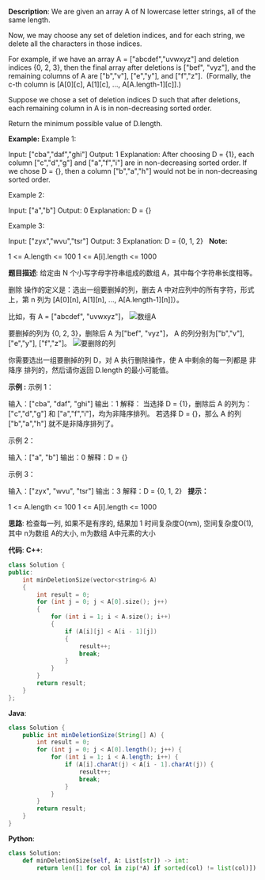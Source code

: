 __Description__:
We are given an array A of N lowercase letter strings, all of the same length.

Now, we may choose any set of deletion indices, and for each string, we delete all the characters in those indices.

For example, if we have an array A = ["abcdef","uvwxyz"] and deletion indices {0, 2, 3}, then the final array after deletions is ["bef", "vyz"], and the remaining columns of A are ["b","v"], ["e","y"], and ["f","z"].  (Formally, the c-th column is [A[0][c], A[1][c], ..., A[A.length-1][c]].)

Suppose we chose a set of deletion indices D such that after deletions, each remaining column in A is in non-decreasing sorted order.

Return the minimum possible value of D.length.

__Example:__
Example 1:

Input: ["cba","daf","ghi"]
Output: 1
Explanation: 
After choosing D = {1}, each column ["c","d","g"] and ["a","f","i"] are in non-decreasing sorted order.
If we chose D = {}, then a column ["b","a","h"] would not be in non-decreasing sorted order.

Example 2:

Input: ["a","b"]
Output: 0
Explanation: D = {}

Example 3:

Input: ["zyx","wvu","tsr"]
Output: 3
Explanation: D = {0, 1, 2}
 
__Note:__

1 <= A.length <= 100
1 <= A[i].length <= 1000

__题目描述__:
给定由 N 个小写字母字符串组成的数组 A，其中每个字符串长度相等。

删除 操作的定义是：选出一组要删掉的列，删去 A 中对应列中的所有字符，形式上，第 n 列为 [A[0][n], A[1][n], ..., A[A.length-1][n]]）。

比如，有 A = ["abcdef", "uvwxyz"]，
![数组A](https://upload-images.jianshu.io/upload_images/16639143-a236bb00af604393.png?imageMogr2/auto-orient/strip%7CimageView2/2/w/1240)

要删掉的列为 {0, 2, 3}，删除后 A 为["bef", "vyz"]， A 的列分别为["b","v"], ["e","y"], ["f","z"]。
![要删除的列](https://upload-images.jianshu.io/upload_images/16639143-3a7163b7052ce174.png?imageMogr2/auto-orient/strip%7CimageView2/2/w/1240)

你需要选出一组要删掉的列 D，对 A 执行删除操作，使 A 中剩余的每一列都是 非降序 排列的，然后请你返回 D.length 的最小可能值。

__示例 :__
示例 1：

输入：["cba", "daf", "ghi"]
输出：1
解释：
当选择 D = {1}，删除后 A 的列为：["c","d","g"] 和 ["a","f","i"]，均为非降序排列。
若选择 D = {}，那么 A 的列 ["b","a","h"] 就不是非降序排列了。

示例 2：

输入：["a", "b"]
输出：0
解释：D = {}

示例 3：

输入：["zyx", "wvu", "tsr"]
输出：3
解释：D = {0, 1, 2}
 
__提示：__

1 <= A.length <= 100
1 <= A[i].length <= 1000

__思路__:
检查每一列, 如果不是有序的, 结果加 1
时间复杂度O(nm), 空间复杂度O(1), 其中 n为数组 A的大小, m为数组 A中元素的大小

__代码__:
__C++__:
```C++
class Solution {
public:
    int minDeletionSize(vector<string>& A) 
    {
        int result = 0;
        for (int j = 0; j < A[0].size(); j++)
        {
            for (int i = 1; i < A.size(); i++)
            {
                if (A[i][j] < A[i - 1][j])
                {
                    result++;
                    break;
                }
            }
        }
        return result;
    }
};
```

__Java__:
```Java
class Solution {
    public int minDeletionSize(String[] A) {
        int result = 0;
        for (int j = 0; j < A[0].length(); j++) {
            for (int i = 1; i < A.length; i++) {
                if (A[i].charAt(j) < A[i - 1].charAt(j)) {
                    result++;
                    break;
                }
            }
        }
        return result;
    }
}
```

__Python__:
```Python
class Solution:
    def minDeletionSize(self, A: List[str]) -> int:
        return len([1 for col in zip(*A) if sorted(col) != list(col)])
```